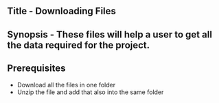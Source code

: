 ## Title - Downloading Files

## Synopsis - These files will help a user to get all the data required for the project.

## Prerequisites 
- Download all the files in one folder
- Unzip the file and add that also into the same folder
